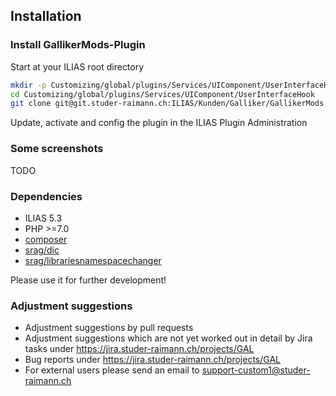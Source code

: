## Installation

### Install GallikerMods-Plugin
Start at your ILIAS root directory
```bash
mkdir -p Customizing/global/plugins/Services/UIComponent/UserInterfaceHook
cd Customizing/global/plugins/Services/UIComponent/UserInterfaceHook
git clone git@git.studer-raimann.ch:ILIAS/Kunden/Galliker/GallikerMods.git GallikerMods
```
Update, activate and config the plugin in the ILIAS Plugin Administration

### Some screenshots
TODO

### Dependencies
* ILIAS 5.3
* PHP >=7.0
* [composer](https://getcomposer.org)
* [srag/dic](https://packagist.org/packages/srag/dic)
* [srag/librariesnamespacechanger](https://packagist.org/packages/srag/librariesnamespacechanger)

Please use it for further development!

### Adjustment suggestions
* Adjustment suggestions by pull requests
* Adjustment suggestions which are not yet worked out in detail by Jira tasks under https://jira.studer-raimann.ch/projects/GAL
* Bug reports under https://jira.studer-raimann.ch/projects/GAL
* For external users please send an email to support-custom1@studer-raimann.ch
